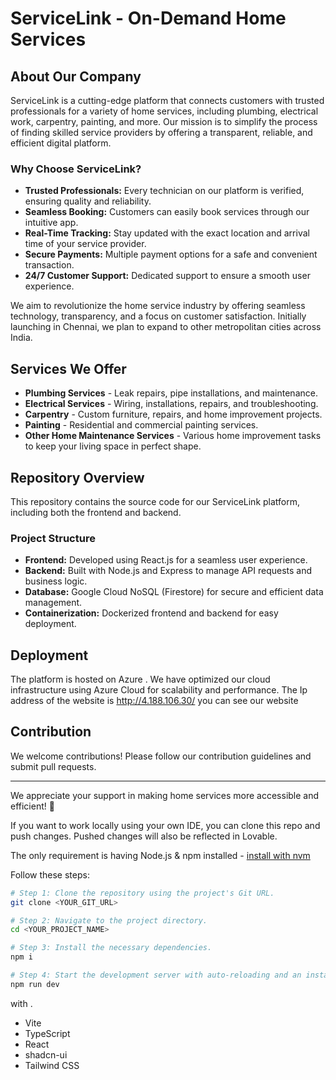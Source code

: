 # ServiceLink - On-Demand Home Services

## About Our Company

ServiceLink is a cutting-edge platform that connects customers with trusted professionals for a variety of home services, including plumbing, electrical work, carpentry, painting, and more. Our mission is to simplify the process of finding skilled service providers by offering a transparent, reliable, and efficient digital platform. 

### **Why Choose ServiceLink?**
- **Trusted Professionals:** Every technician on our platform is verified, ensuring quality and reliability.
- **Seamless Booking:** Customers can easily book services through our intuitive app.
- **Real-Time Tracking:** Stay updated with the exact location and arrival time of your service provider.
- **Secure Payments:** Multiple payment options for a safe and convenient transaction.
- **24/7 Customer Support:** Dedicated support to ensure a smooth user experience.

We aim to revolutionize the home service industry by offering seamless technology, transparency, and a focus on customer satisfaction. Initially launching in Chennai, we plan to expand to other metropolitan cities across India.

## Services We Offer
- **Plumbing Services** - Leak repairs, pipe installations, and maintenance.
- **Electrical Services** - Wiring, installations, repairs, and troubleshooting.
- **Carpentry** - Custom furniture, repairs, and home improvement projects.
- **Painting** - Residential and commercial painting services.
- **Other Home Maintenance Services** - Various home improvement tasks to keep your living space in perfect shape.

## Repository Overview
This repository contains the source code for our ServiceLink platform, including both the frontend and backend.

### **Project Structure**
- **Frontend:** Developed using React.js for a seamless user experience.
- **Backend:** Built with Node.js and Express to manage API requests and business logic.
- **Database:** Google Cloud NoSQL (Firestore) for secure and efficient data management.
- **Containerization:** Dockerized frontend and backend for easy deployment.



## Deployment
The platform is hosted on Azure . We have optimized our cloud infrastructure using Azure Cloud for scalability and performance.
The Ip address of the website is http://4.188.106.30/ you can see our website

## Contribution
We welcome contributions! Please follow our contribution guidelines and submit pull requests.



---

We appreciate your support in making home services more accessible and efficient! 🚀


If you want to work locally using your own IDE, you can clone this repo and push changes. Pushed changes will also be reflected in Lovable.

The only requirement is having Node.js & npm installed - [install with nvm](https://github.com/nvm-sh/nvm#installing-and-updating)

Follow these steps:

```sh
# Step 1: Clone the repository using the project's Git URL.
git clone <YOUR_GIT_URL>

# Step 2: Navigate to the project directory.
cd <YOUR_PROJECT_NAME>

# Step 3: Install the necessary dependencies.
npm i

# Step 4: Start the development server with auto-reloading and an instant preview.
npm run dev
```

with .

- Vite
- TypeScript
- React
- shadcn-ui
- Tailwind CSS

